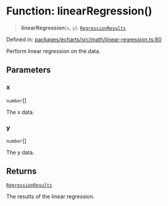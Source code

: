 # Function: linearRegression()

> **linearRegression**(`x`, `y`): [`RegressionResults`](../type-aliases/RegressionResults.md)

Defined in: [packages/echarts/src/math/linear-regression.ts:80](https://github.com/GeoDaCenter/openassistant/blob/522ecb744b2b3ea1ecebec02c21c19736abe51ae/packages/echarts/src/math/linear-regression.ts#L80)

Perform linear regression on the data.

## Parameters

### x

`number`[]

The x data.

### y

`number`[]

The y data.

## Returns

[`RegressionResults`](../type-aliases/RegressionResults.md)

The results of the linear regression.
